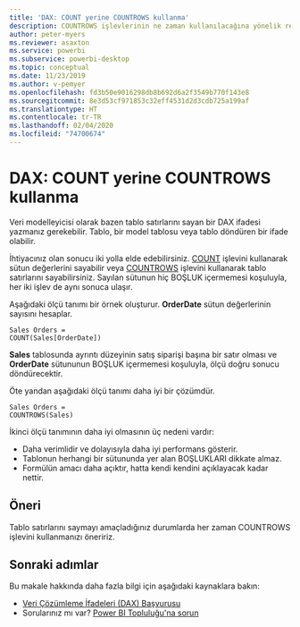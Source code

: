 ```yaml
---
title: 'DAX: COUNT yerine COUNTROWS kullanma'
description: COUNTROWS işlevlerinin ne zaman kullanılacağına yönelik rehber.
author: peter-myers
ms.reviewer: asaxton
ms.service: powerbi
ms.subservice: powerbi-desktop
ms.topic: conceptual
ms.date: 11/23/2019
ms.author: v-pemyer
ms.openlocfilehash: fd3b50e9016298db8b692d6a2f3549b770f143e8
ms.sourcegitcommit: 8e3d53cf971853c32eff4531d2d3cdb725a199af
ms.translationtype: HT
ms.contentlocale: tr-TR
ms.lasthandoff: 02/04/2020
ms.locfileid: "74700674"
---
```

# <a name="dax-use-countrows-instead-of-count"></a>DAX: COUNT yerine COUNTROWS kullanma

Veri modelleyicisi olarak bazen tablo satırlarını sayan bir DAX ifadesi yazmanız gerekebilir. Tablo, bir model tablosu veya tablo döndüren bir ifade olabilir.

İhtiyacınız olan sonucu iki yolla elde edebilirsiniz. [COUNT](/dax/count-function-dax) işlevini kullanarak sütun değerlerini sayabilir veya [COUNTROWS](/dax/countrows-function-dax) işlevini kullanarak tablo satırlarını sayabilirsiniz. Sayılan sütunun hiç BOŞLUK içermemesi koşuluyla, her iki işlev de aynı sonuca ulaşır.

Aşağıdaki ölçü tanımı bir örnek oluşturur. **OrderDate** sütun değerlerinin sayısını hesaplar.

```dax
Sales Orders =
COUNT(Sales[OrderDate])
```

**Sales** tablosunda ayrıntı düzeyinin satış siparişi başına bir satır olması ve **OrderDate** sütununun BOŞLUK içermemesi koşuluyla, ölçü doğru sonucu döndürecektir.

Öte yandan aşağıdaki ölçü tanımı daha iyi bir çözümdür.

```dax
Sales Orders =
COUNTROWS(Sales)
```

İkinci ölçü tanımının daha iyi olmasının üç nedeni vardır:

- Daha verimlidir ve dolayısıyla daha iyi performans gösterir.
- Tablonun herhangi bir sütununda yer alan BOŞLUKLARI dikkate almaz.
- Formülün amacı daha açıktır, hatta kendi kendini açıklayacak kadar nettir.

## <a name="recommendation"></a>Öneri

Tablo satırlarını saymayı amaçladığınız durumlarda her zaman COUNTROWS işlevini kullanmanızı öneririz.

## <a name="next-steps"></a>Sonraki adımlar

Bu makale hakkında daha fazla bilgi için aşağıdaki kaynaklara bakın:

- [Veri Çözümleme İfadeleri (DAX) Başvurusu](/dax/)
- Sorularınız mı var? [Power BI Topluluğu'na sorun](https://community.powerbi.com/)
